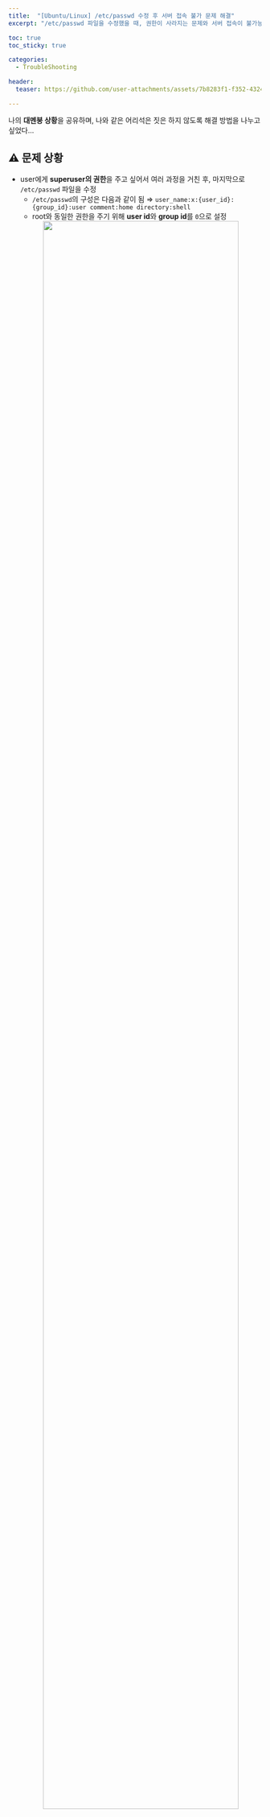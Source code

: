```yaml
---
title:  "[Ubuntu/Linux] /etc/passwd 수정 후 서버 접속 불가 문제 해결"
excerpt: "/etc/passwd 파일을 수정했을 때, 권한이 사라지는 문제와 서버 접속이 불가능한 문제를 해결하는 과정을 담고 있습니다."

toc: true
toc_sticky: true

categories:
  - TroubleShooting

header:
  teaser: https://github.com/user-attachments/assets/7b8283f1-f352-4324-817f-b58513129245

---
```

나의 **대멘붕 상황**을 공유하며, 나와 같은 어리석은 짓은 하지 않도록 해결 방법을 나누고 싶었다...

## ⚠️ 문제 상황
- user에게 **superuser의 권한**을 주고 싶어서 여러 과정을 거친 후, 마지막으로 ``/etc/passwd`` 파일을 수정
  - ``/etc/passwd``의 구성은 다음과 같이 됨 ⇒ ``user_name:x:{user_id}:{group_id}:user comment:home directory:shell``
  - root와 동일한 권한을 주기 위해 **user id**와 **group id**를 ``0``으로 설정
  <center><img src="https://github.com/user-attachments/assets/c0cc02f5-9f8e-49f7-b15d-627c5b8fa593" width="90%"></center>
- ``/etc/passwd``를 수정한 이후로 일어난 문제
  - **sudo 명령어**를 사용했을 때 : ``sudo: you do not exist in the passwd database``
  - 잠시 후, **일반 명령어**를 사용했을 때 : ``Authentication denied``
  - 다른 shell로 **해당 서버를 접속**할 때 : 접속 불가
  - 서버 본체와 **모니터를 연결**하여 **직접 확인**한 결과 : 계정이 사라져있음(심장이 멎는 줄 알았다...)
- **내가 생각한 원인**
  - ``/etc/passwd``와 ``/etc/shadow`` 간의 관계가 파일이 수정되는 바람에 맞지 않아서 동작이 모두 멈춘 것 같다

## 🧯 해결 방법
### 첫 번째 방법 (본인은 이걸로 해결 못 함!)
``/etc/passwd-``와 ``/etc/shadow-``는 본 파일의 복사 파일로 해당 파일을 본 파일 위치에 다시 복사해주면 어긋났던 부분들이 괜찮아 진다... 라는 방법이었다. 
```
cp -p /etc/passwd- /etc/passwd 
cp -p /etc/shadow- /etc/shadow
```

애초에 서버에 들어가지지 않아서 해당 방법을 사용하지 못했다.

### 두 번째 방법
현재 서버 본체와 모니터를 연결하였을 때 우분투가 실행이 되며, 원래 있던 user 계정이 사라져있는 상태인 것이다!
1. **새로운 user 계정**을 만든다.
2. **terminal**에 들어가서 ``sudo su`` 명령어를 통해 **관리자 권한**으로 명령어 사용을 시작한다.
3. ``vi /etc/passwd``로 수정했던 passwd 파일을 연다.
4. 자신이 **수정했던 부분** (나같으면 user id와 group id)을 다시 원래대로 수정한다.
5. ``wq!``로 강제저장을 한다. (**이때 또 잘못된 부분은 없는지 꼭 확인..!**) 

생각보다 매우 간단하게 해결...
연구실 서버를 하나 통으로 날려버릴 뻔해서 너무 무서웠다...

## 💡 찾아본 그 외의 해결 방법
위 문제로도 해결이 되지 않았을 때 **최후의 수단**으로 준비해둔 방법들이다. 밑의 과정을 진행해본 적이 없어 자세히 적지 못하기 때문에 참고했던 **블로그 링크**를 함께 첨부하였다.

### Ubuntu 복구 모드 진입
1. PC 구동 후 ``shift`` 꾹 누르기
2. Advanced options for Ubuntu 클릭
3. **복구 모드** 클릭
4. ``mount -rw -o remount`` 명령어를 쳐서 root 명령어 사용
5. 위의 **해결 방법/두 번째 방법**을 진행

- **참고 링크**
  - https://mslee89.tistory.com/5

### Ubuntu 싱글 모드 진입
1. 부팅 시 아무 키를 눌러 커널모드로 진입
2. Ubuntu 부분에 커서를 두고 ``e``를 눌러 진입
3. ``ro``라고 되어 있는 부분을 ``rw single init=/bin/bash``로 변경한 후 ``ctrl+x``나 ``F10``을 눌러 부팅
4. ``mount -rw -o remount`` 명령어 사용
5. 위의 **해결 방법/두 번째 방법**을 진행

- **참고 링크**
  - https://platformengineer.tistory.com/47
  - https://kldp.org/node/33260
  - https://idchowto.com/ubuntu-22-04-%EC%8B%B1%EA%B8%80%EB%AA%A8%EB%93%9C%EB%A1%9C-%EC%A7%84%EC%9E%85%ED%95%98%EC%97%AC-%ED%8C%A8%EC%8A%A4%EC%9B%8C%EB%93%9C-%EB%B3%80%EA%B2%BD%ED%95%98%EA%B8%B0/